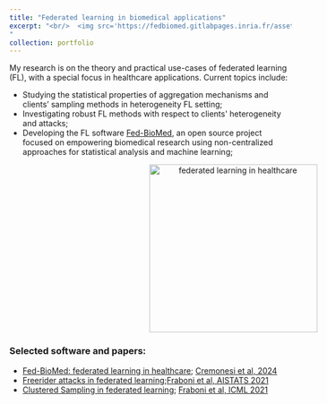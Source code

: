 ```yaml
---
title: "Federated learning in biomedical applications"
excerpt: "<br/>  <img src='https://fedbiomed.gitlabpages.inria.fr/assets/img/fl-graph.png' width='400' />
"
collection: portfolio
---
```


My research is on the theory and practical use-cases of federated learning (FL), with a special focus in healthcare applications. 
                Current topics include:
            <ul>
                <li> Studying the statistical properties of aggregation mechanisms and clients’ sampling methods in heterogeneity FL setting;</li>
                <li> Investigating robust FL methods with respect to clients' heterogeneity and attacks;</li>
                <li> Developing the FL software <a href="https://fedbiomed.gitlabpages.inria.fr/">Fed-BioMed</a>, an open source project focused on empowering biomedical research using non-centralized approaches for statistical analysis and machine learning;</li>
             </ul>
             
<p float="left" align="middle">
  <img style="margin-left:250px;" src="https://fedbiomed.gitlabpages.inria.fr/assets/img/fl-graph.png" title="federated learning in healthcare" height="300" />
</p>

### Selected software and papers:
- [Fed-BioMed: federated learning in healthcare](https://fedbiomed.gitlabpages.inria.fr/); [Cremonesi et al, 2024](https://arxiv.org/abs/2304.12012)
- [Freerider attacks in federated learning](https://github.com/Accenture/Labs-Federated-Learning/tree/free-rider_attacks);[Fraboni et al, AISTATS 2021](http://proceedings.mlr.press/v130/fraboni21a.html)
- [Clustered Sampling in federated learning](https://github.com/Accenture/Labs-Federated-Learning/tree/clustered_sampling); [Fraboni et al, ICML 2021](http://proceedings.mlr.press/v139/fraboni21a.html)
